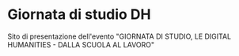 # Giornata di studio DH
 Sito di presentazione dell'evento "GIORNATA DI STUDIO, LE DIGITAL HUMANITIES - DALLA SCUOLA AL LAVORO"
